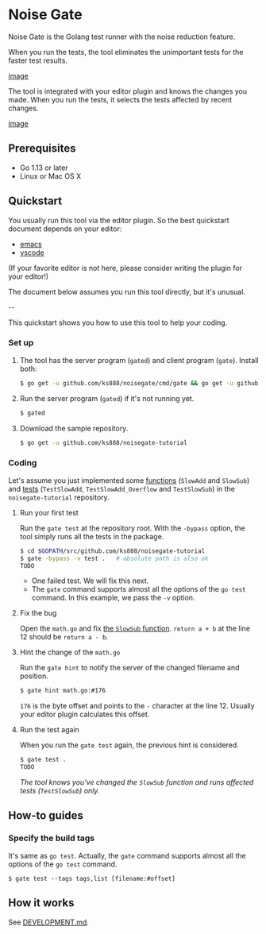 # Noise Gate

Noise Gate is the Golang test runner with the noise reduction feature.

When you run the tests, the tool eliminates the unimportant tests for the faster test results.

[image]()

The tool is integrated with your editor plugin and knows the changes you made. When you run the tests, it selects the tests affected by recent changes.

[image]()

## Prerequisites

* Go 1.13 or later
* Linux or Mac OS X

## Quickstart

You usually run this tool via the editor plugin. So the best quickstart document depends on your editor:
* [emacs](https://github.com/ks888/noisegate.el)
* [vscode](https://github.com/ks888/vscode-go-noisegate)

(If your favorite editor is not here, please consider writing the plugin for your editor!)

The document below assumes you run this tool directly, but it's unusual.

--

This quickstart shows you how to use this tool to help your coding.

### Set up

1. The tool has the server program (`gated`) and client program (`gate`). Install both:

   ```sh
   $ go get -u github.com/ks888/noisegate/cmd/gate && go get -u github.com/ks888/noisegate/cmd/gated
   ```

2. Run the server program (`gated`) if it's not running yet.

   ```sh
   $ gated
   ```

3. Download the sample repository.

   ```sh
   $ go get -u github.com/ks888/noisegate-tutorial
   ```

### Coding

Let's assume you just implemented some [functions](https://github.com/ks888/noisegate-tutorial/blob/master/math.go) (`SlowAdd` and `SlowSub`) and [tests](https://github.com/ks888/noisegate-tutorial/blob/master/math_test.go) (`TestSlowAdd`, `TestSlowAdd_Overflow` and `TestSlowSub`) in the `noisegate-tutorial` repository.

1. Run your first test

   Run the `gate test` at the repository root. With the `-bypass` option, the tool simply runs all the tests in the package.

   ```sh
   $ cd $GOPATH/src/github.com/ks888/noisegate-tutorial
   $ gate -bypass -v test .   # absolute path is also ok
   TODO
   ```

   * One failed test. We will fix this next.
   * The `gate` command supports almost all the options of the `go test` command. In this example, we pass the `-v` option.

2. Fix the bug

   Open the `math.go` and fix [the `SlowSub` function](https://github.com/ks888/noisegate-tutorial/blob/master/math.go#L12). `return a + b` at the line 12 should be `return a - b`.

3. Hint the change of the `math.go`

   Run the `gate hint` to notify the server of the changed filename and position.

   ```sh
   $ gate hint math.go:#176
   ```

   `176` is the byte offset and points to the `-` character at the line 12. Usually your editor plugin calculates this offset.

4. Run the test again

   When you run the `gate test` again, the previous hint is considered.

   ```sh
   $ gate test .
   TODO
   ```

   *The tool knows you've changed the `SlowSub` function and runs affected tests (`TestSlowSub`) only.*

## How-to guides

### Specify the build tags

It's same as `go test`. Actually, the `gate` command supports almost all the options of the `go test` command.

```
$ gate test --tags tags,list [filename:#offset]
```

## How it works

See [DEVELOPMENT.md](https://github.com/ks888/noisegate/blob/master/DEVELOPMENT.md).
